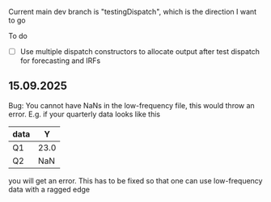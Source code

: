 Current main dev branch is "testingDispatch", which is the direction I want to go

To do
- [ ] Use multiple dispatch constructors to allocate output after test dispatch for forecasting and IRFs


## 15.09.2025

Bug: You cannot have NaNs in the low-frequency file, this would throw an error. E.g. if your quarterly data looks like this

|data| Y |
|--- |---|
| Q1 | 23.0|
| Q2 | NaN|

you will get an error. This has to be fixed so that one can use low-frequency data with a ragged edge
